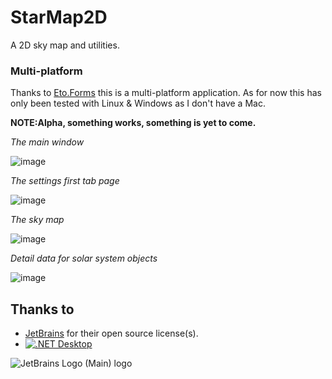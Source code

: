 # StarMap2D
A 2D sky map and utilities.

### Multi-platform
Thanks to [Eto.Forms](https://github.com/picoe/Eto) this is a multi-platform application. As for now this has only been tested with Linux & Windows as I don't have a Mac.

**NOTE:Alpha, something works, something is yet to come.**

_The main window_

![image](https://user-images.githubusercontent.com/40712699/157937633-ef01c174-678c-4167-8efc-29c7c8e72d6a.png)

_The settings first tab page_

![image](https://user-images.githubusercontent.com/40712699/157937733-27250b11-455b-4e40-af52-d2d4531c80ad.png)

_The sky map_

![image](https://user-images.githubusercontent.com/40712699/157938117-411fc5a4-2a1f-4af6-a6ad-e15664f77660.png)

_Detail data for solar system objects_

![image](https://user-images.githubusercontent.com/40712699/157938297-c488ad65-fb9f-49b2-b6c8-0c689f96c606.png)

## Thanks to
* [JetBrains](https://www.jetbrains.com/?from=StarMap2D) for their open source license(s).
* [![.NET Desktop](https://github.com/VPKSoft/StarMap2D/actions/workflows/dotnet-desktop.yml/badge.svg)](https://github.com/VPKSoft/StarMap2D/actions/workflows/dotnet-desktop.yml)

![JetBrains Logo (Main) logo](https://resources.jetbrains.com/storage/products/company/brand/logos/jb_beam.svg)
